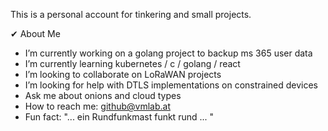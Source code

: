 This is a personal account for tinkering and small projects.

✔ About Me

- I’m currently working on a golang project to backup ms 365 user data
- I’m currently learning kubernetes / c / golang / react
- I’m looking to collaborate on LoRaWAN projects
- I’m looking for help with DTLS implementations on constrained devices
- Ask me about onions and cloud types
- How to reach me: github@vmlab.at
- Fun fact: "... ein Rundfunkmast funkt rund ... "
